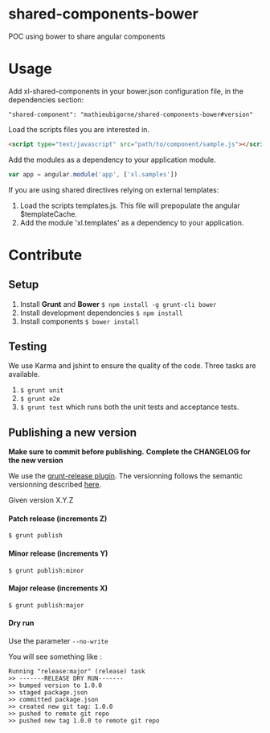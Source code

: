 shared-components-bower
=======================

POC using bower to share angular components

# Usage
Add xl-shared-components in your bower.json configuration file, in the dependencies section:

`"shared-component": "mathieubigorne/shared-components-bower#version"`

Load the scripts files you are interested in.

```html
<script type="text/javascript" src="path/to/component/sample.js"></script>
```

Add the modules as a dependency to your application module.

```js
var app = angular.module('app', ['xl.samples'])
```

If you are using shared directives relying on external templates:

1. Load the scripts templates.js. This file will prepopulate the angular $templateCache.
2. Add the module 'xl.templates' as a dependency to your application.


# Contribute
## Setup

1. Install **Grunt** and **Bower**
	`$ npm install -g grunt-cli bower`
2. Install development dependencies
	`$ npm install`
3. Install components
	`$ bower install`

## Testing

We use Karma and jshint to ensure the quality of the code.
Three tasks are available.

1. `$ grunt unit`
2. `$ grunt e2e`
3. `$ grunt test` which runs both the unit tests and acceptance tests.

## Publishing a new version
**Make sure to commit before publishing.**
**Complete the CHANGELOG for the new version**

We use the [grunt-release plugin](https://www.npmjs.org/package/grunt-release). The versionning follows the semantic versionning described [here](http://semver.org/).

Given version X.Y.Z

#### Patch release (increments Z)
`$ grunt publish`

#### Minor release (increments Y)
`$ grunt publish:minor`

#### Major release (increments X)
`$ grunt publish:major`

#### Dry run
Use the parameter `--no-write`

You will see something like :

```
Running "release:major" (release) task
>> -------RELEASE DRY RUN-------
>> bumped version to 1.0.0
>> staged package.json
>> committed package.json
>> created new git tag: 1.0.0
>> pushed to remote git repo
>> pushed new tag 1.0.0 to remote git repo
```
